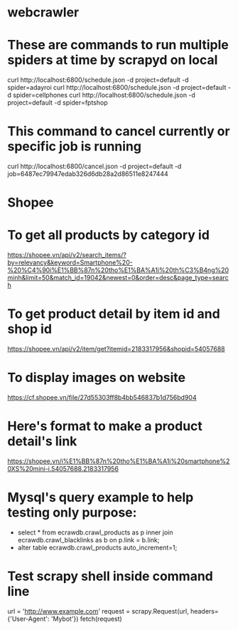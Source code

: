 # webcrawler
# These are commands to run multiple spiders at time by scrapyd on local
curl http://localhost:6800/schedule.json -d project=default -d spider=adayroi
curl http://localhost:6800/schedule.json -d project=default -d spider=cellphones
curl http://localhost:6800/schedule.json -d project=default -d spider=fptshop
# This command to cancel currently or specific job is running
curl http://localhost:6800/cancel.json -d project=default -d job=6487ec79947edab326d6db28a2d86511e8247444

# Shopee
# To get all products by category id
https://shopee.vn/api/v2/search_items/?by=relevancy&keyword=Smartphone%20-%20%C4%90i%E1%BB%87n%20tho%E1%BA%A1i%20th%C3%B4ng%20minh&limit=50&match_id=19042&newest=0&order=desc&page_type=search
# To get product detail by item id and shop id
https://shopee.vn/api/v2/item/get?itemid=2183317956&shopid=54057688
# To display images on website
https://cf.shopee.vn/file/27d55303ff8b4bb546837b1d756bd904
# Here's format to make a product detail's link
https://shopee.vn/i%E1%BB%87n%20tho%E1%BA%A1i%20smartphone%20XS%20mini-i.54057688.2183317956

# Mysql's query example to help testing only purpose:
- select * from ecrawdb.crawl_products as p inner join ecrawdb.crawl_blacklinks as b on p.link = b.link;
- alter table ecrawdb.crawl_products auto_increment=1;

# Test scrapy shell inside command line
url = 'http://www.example.com'
request = scrapy.Request(url, headers={'User-Agent': 'Mybot'})
fetch(request)
